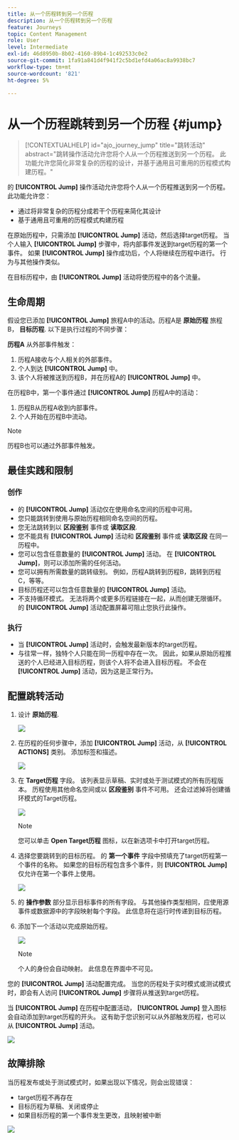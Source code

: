 ```yaml
---
title: 从一个历程转到另一个历程
description: 从一个历程转到另一个历程
feature: Journeys
topic: Content Management
role: User
level: Intermediate
exl-id: 46d8950b-8b02-4160-89b4-1c492533c0e2
source-git-commit: 1fa91a841d4f941f2c5bd1efd4a06ac8a9938bc7
workflow-type: tm+mt
source-wordcount: '821'
ht-degree: 5%

---
```


# 从一个历程跳转到另一个历程 {#jump}

>[!CONTEXTUALHELP]
>id="ajo_journey_jump"
>title="跳转活动"
>abstract="跳转操作活动允许您将个人从一个历程推送到另一个历程。 此功能允许您简化非常复杂的历程的设计，并基于通用且可重用的历程模式构建历程。"

的 **[!UICONTROL Jump]** 操作活动允许您将个人从一个历程推送到另一个历程。 此功能允许您：

* 通过将非常复杂的历程分成若干个历程来简化其设计
* 基于通用且可重用的历程模式构建历程

在原始历程中，只需添加 **[!UICONTROL Jump]** 活动，然后选择target历程。 当个人输入 **[!UICONTROL Jump]** 步骤中，将内部事件发送到target历程的第一个事件。 如果 **[!UICONTROL Jump]** 操作成功后，个人将继续在历程中进行。 行为与其他操作类似。

在目标历程中，由 **[!UICONTROL Jump]** 活动将使历程中的各个流量。

## 生命周期

假设您已添加 **[!UICONTROL Jump]** 旅程A中的活动。历程A是 **原始历程** 旅程B， **目标历程**.
以下是执行过程的不同步骤：

**历程A** 从外部事件触发：

1. 历程A接收与个人相关的外部事件。
1. 个人到达 **[!UICONTROL Jump]** 中。
1. 该个人将被推送到历程B，并在历程A的 **[!UICONTROL Jump]** 中。

在历程B中，第一个事件通过 **[!UICONTROL Jump]** 历程A中的活动：

1. 历程B从历程A收到内部事件。
1. 个人开始在历程B中流动。

>[!NOTE]
>
>历程B也可以通过外部事件触发。

## 最佳实践和限制

### 创作

* 的 **[!UICONTROL Jump]** 活动仅在使用命名空间的历程中可用。
* 您只能跳转到使用与原始历程相同命名空间的历程。
* 您无法跳转到以 **区段鉴别** 事件或 **读取区段**.
* 您不能具有 **[!UICONTROL Jump]** 活动和 **区段鉴别** 事件或 **读取区段** 在同一历程中。
* 您可以包含任意数量的 **[!UICONTROL Jump]** 活动。 在 **[!UICONTROL Jump]**，则可以添加所需的任何活动。
* 您可以拥有所需数量的跳转级别。 例如，历程A跳转到历程B，跳转到历程C，等等。
* 目标历程还可以包含任意数量的 **[!UICONTROL Jump]** 活动。
* 不支持循环模式。 无法将两个或更多历程链接在一起，从而创建无限循环。 的 **[!UICONTROL Jump]** 活动配置屏幕可阻止您执行此操作。

### 执行

* 当 **[!UICONTROL Jump]** 活动时，会触发最新版本的target历程。
* 与往常一样，独特个人只能在同一历程中存在一次。 因此，如果从原始历程推送的个人已经进入目标历程，则该个人将不会进入目标历程。 不会在 **[!UICONTROL Jump]** 活动，因为这是正常行为。

## 配置跳转活动

1. 设计 **原始历程**.

   ![](assets/jump1.png)

1. 在历程的任何步骤中，添加 **[!UICONTROL Jump]** 活动，从 **[!UICONTROL ACTIONS]** 类别。 添加标签和描述。

   ![](assets/jump2.png)

1. 在 **Target历程** 字段。
该列表显示草稿、实时或处于测试模式的所有历程版本。 历程使用其他命名空间或以 **区段鉴别** 事件不可用。 还会过滤掉将创建循环模式的Target历程。

   ![](assets/jump3.png)

   >[!NOTE]
   >
   >您可以单击 **Open Target历程** 图标，以在新选项卡中打开target历程。

1. 选择您要跳转到的目标历程。
的 **第一个事件** 字段中预填充了target历程第一个事件的名称。 如果您的目标历程包含多个事件，则 **[!UICONTROL Jump]** 仅允许在第一个事件上使用。

   ![](assets/jump4.png)

1. 的 **操作参数** 部分显示目标事件的所有字段。 与其他操作类型相同，应使用源事件或数据源中的字段映射每个字段。 此信息将在运行时传递到目标历程。
1. 添加下一个活动以完成原始历程。

   ![](assets/jump5.png)


   >[!NOTE]
   >
   >个人的身份会自动映射。 此信息在界面中不可见。

您的 **[!UICONTROL Jump]** 活动配置完成。 当您的历程处于实时模式或测试模式时，即会有人访问 **[!UICONTROL Jump]** 步骤将从推送到target历程。

当 **[!UICONTROL Jump]** 在历程中配置活动， **[!UICONTROL Jump]** 登入图标会自动添加到target历程的开头。 这有助于您识别可以从外部触发历程，也可以从 **[!UICONTROL Jump]** 活动。

![](assets/jump7.png)

## 故障排除

当历程发布或处于测试模式时，如果出现以下情况，则会出现错误：
* target历程不再存在
* 目标历程为草稿、关闭或停止
* 如果目标历程的第一个事件发生更改，且映射被中断

![](assets/jump6.png)
